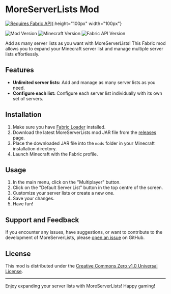 # MoreServerLists Mod

[![Requires Fabric API](https://i.imgur.com/Ol1Tcf8.png)](https://modrinth.com/mod/fabric-api){:height="100px" width="100px"}

![Mod Version](https://img.shields.io/badge/Mod%20Version-1.0.0-brightgreen)
![Minecraft Version](https://img.shields.io/badge/Minecraft%20Version-1.20.2-blue)
![Fabric API Version](https://img.shields.io/badge/Fabric%20API-0.14.22-red)

Add as many server lists as you want with MoreServerLists! This Fabric mod allows you to expand your Minecraft server list and manage multiple server lists effortlessly.

## Features

- **Unlimited server lists:** Add and manage as many server lists as you need.
- **Configure each list:** Configure each server list individually with its own set of servers.

## Installation

1. Make sure you have [Fabric Loader](https://fabricmc.net/use/) installed.
2. Download the latest MoreServerLists mod JAR file from the [releases](https://github.com/D151l/MoreServerLists/releases) page.
3. Place the downloaded JAR file into the `mods` folder in your Minecraft installation directory.
4. Launch Minecraft with the Fabric profile.

## Usage

1. In the main menu, click on the "Multiplayer" button.
2. Click on the "Default Server List" button in the top centre of the screen.
3. Customize your server lists or create a new one.
4. Save your changes.
5. Have fun!

## Support and Feedback

If you encounter any issues, have suggestions, or want to contribute to the development of MoreServerLists, please [open an issue](https://github.com/D151l/MoreServerLists/issues) on GitHub.

## License

This mod is distributed under the [Creative Commons Zero v1.0 Universal License](LICENSE).

---

Enjoy expanding your server lists with MoreServerLists! Happy gaming!
